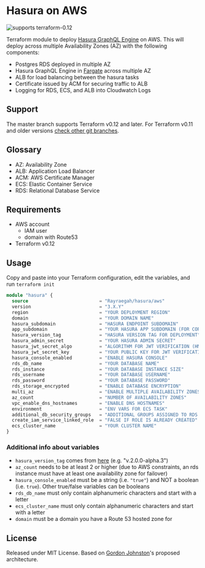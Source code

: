# Hasura on AWS

![supports terraform-0.12][terraform-0.12-badge]

Terraform module to deploy [Hasura GraphQL Engine](https://github.com/hasura/graphql-engine) on AWS. This will deploy
across multiple Availability Zones (AZ) with the following components:

- Postgres RDS deployed in multiple AZ
- Hasura GraphQL Engine in [Fargate](https://aws.amazon.com/fargate/) across multiple AZ
- ALB for load balancing between the hasura tasks
- Certificate issued by ACM for securing traffic to ALB
- Logging for RDS, ECS, and ALB into Cloudwatch Logs

## Support

The master branch supports Terraform v0.12 and later. For Terraform v0.11 and older versions [check other git branches](https://github.com/Rayraegah/hasura-aws/tree/terraform-0.11).

## Glossary

- AZ: Availability Zone
- ALB: Application Load Balancer
- ACM: AWS Certificate Manager
- ECS: Elastic Container Service
- RDS: Relational Database Service

## Requirements

- AWS account
  - IAM user
  - domain with Route53
- Terraform v0.12

## Usage

Copy and paste into your Terraform configuration, edit the variables, and run `terraform init`

```terraform
module "hasura" {
  source                          = "Rayraegah/hasura/aws"
  version                         = "3.X.Y"
  region                          = "YOUR DEPLOYMENT REGION"
  domain                          = "YOUR DOMAIN NAME"
  hasura_subdomain                = "HASURA ENDPOINT SUBDOMAIN"
  app_subdomain                   = "YOUR HASURA APP SUBDOMAIN (FOR CORS)"
  hasura_version_tag              = "HASURA VERSION TAG FOR DEPLOYMENT"
  hasura_admin_secret             = "YOUR HASURA ADMIN SECRET"
  hasura_jwt_secret_algo          = "ALGORITHM FOR JWT VERIFICATION (HMAC or RS256)"
  hasura_jwt_secret_key           = "YOUR PUBLIC KEY FOR JWT VERIFICATION"
  hasura_console_enabled          = "ENABLE HASURA CONSOLE"
  rds_db_name                     = "YOUR DATABASE NAME"
  rds_instance                    = "YOUR DATABASE INSTANCE SIZE"
  rds_username                    = "YOUR DATABASE USERNAME"
  rds_password                    = "YOUR DATABASE PASSWORD"
  rds_storage_encrypted           = "ENABLE DATABASE ENCRYPTION"
  multi_az                        = "ENABLE MULTIPLE AVAILABILITY ZONES"
  az_count                        = "NUMBER OF AVAILABILITY ZONES"
  vpc_enable_dns_hostnames        = "ENABLE DNS HOSTNAMES"
  environment                     = "ENV VARS FOR ECS TASK"
  additional_db_security_groups   = "ADDITIONAL GROUPS ASSIGNED TO RDS INSTANCE"
  create_iam_service_linked_role  = "FALSE IF ROLE IS ALREADY CREATED"
  ecs_cluster_name                = "YOUR CLUSTER NAME"
}
```

### Additional info about variables

- `hasura_version_tag` comes from [here](https://hub.docker.com/r/hasura/graphql-engine/tags?page=1&ordering=last_updated) (e.g. "v.2.0.0-alpha.3")
- `az_count` needs to be at least 2 or higher (due to AWS constraints, an rds instance must have at least one availability zone for failover)
- `hasura_console_enabled` must be a string (i.e. `"true"`) and NOT a boolean (i.e. `true`). Other true/false variables can be booleans
- `rds_db_name` must only contain alphanumeric characters and start with a letter
- `ecs_cluster_name` must only contain alphanumeric characters and start with a letter
- `domain` must be a domain you have a Route 53 hosted zone for

## License

Released under MIT License. Based on [Gordon Johnston](https://github.com/elgordino)'s proposed architecture.

[terraform-0.12-badge]: https://img.shields.io/badge/terraform-0.12-brightgreen.svg
